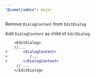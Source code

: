 ```yaml
---
"@comet/admin": major
---
```


Remove `DialogContent` from `EditDialog`

Add `DialogContent` as child of `EditDialog`.

```diff
    <EditDialog>
    //...
+       <DialogContent>
+          /...
+       </DialogContent>
     // ...
    </EditDialog>
```
